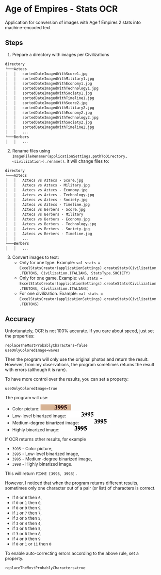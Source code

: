 # Age of Empires - Stats OCR
Application for conversion of images with Age f Empires 2 stats into machine-encoded text

## Steps
1. Prepare a directory with images per Civilizations
```
directory
└───Aztecs
│   │   sortedDateImagedWithScore1.jpg
│   │   sortedDateImagedWithMilitary1.jpg
│   │   sortedDateImagedWithEconomy1.jpg
│   │   sortedDateImagedWithTechnology1.jpg
│   │   sortedDateImagedWithSociety1.jpg
│   │   sortedDateImagedWithTimeline1.jpg
│   │   sortedDateImagedWithScore2.jpg
│   │   sortedDateImagedWithMilitary2.jpg
│   │   sortedDateImagedWithEconomy2.jpg
│   │   sortedDateImagedWithTechnology2.jpg
│   │   sortedDateImagedWithSociety2.jpg
│   │   sortedDateImagedWithTimeline2.jpg
│   │   ...
└───Berbers
│   │   ...
```
2. Rename files using `ImageFileRenamer(applicationSettings.pathToDirectory, <civilization>).rename()`. It will change files to:
```
directory
└───Aztecs
│   │   Aztecs vs Aztecs - Score.jpg
│   │   Aztecs vs Aztecs - Military.jpg
│   │   Aztecs vs Aztecs - Economy.jpg
│   │   Aztecs vs Aztecs - Technology.jpg
│   │   Aztecs vs Aztecs - Society.jpg
│   │   Aztecs vs Aztecs - Timeline.jpg
│   │   Aztecs vs Berbers - Score.jpg
│   │   Aztecs vs Berbers - Military
│   │   Aztecs vs Berbers - Economy.jpg
│   │   Aztecs vs Berbers - Technology.jpg
│   │   Aztecs vs Berbers - Society.jpg
│   │   Aztecs vs Berbers - Timeline.jpg
│   │   ...
└───Berbers
│   │   ...
```
3. Convert images to text:
   * Only for one type. Example: `val stats = ExcelStatsCreator(applicationSettings).createStats(Civilization.TEUTONS, Civilization.ITALIANS, StatsType.SOCIETY)`
   * Only for one game. Example: `val stats = ExcelStatsCreator(applicationSettings).createStats(Civilization.TEUTONS, Civilization.ITALIANS)`
   * For one civilization. Example: `val stats = ExcelStatsCreator(applicationSettings).createStats(Civilization.TEUTONS)`

## Accuracy
Unfortunately, OCR is not 100% accurate. If you care about speed, just set the properties:
```
replaceTheMostProbablyCharacters=false
useOnlyColoredImage=waves
```
Then the program will only use the original photos and return the result. However, from my observations, the program sometimes returns the result with errors (although it is rare).

To have more control over the results, you can set a property:
```
useOnlyColoredImage=true
```
The program will use: 
- Color picture: 
![](https://github.com/Patresss/Age-of-Empires---Stats-OCR/blob/master/examples/test%20Society%20PLAYER1%203%20-%20null.png)
- Low-level binarized image: 
![](https://github.com/Patresss/Age-of-Empires---Stats-OCR/blob/master/examples/test%20Society%20PLAYER1%203%20-%20115.png)
- Medium-degree binarized image: 
![](https://github.com/Patresss/Age-of-Empires---Stats-OCR/blob/master/examples/test%20Society%20PLAYER1%203%20-%20200.png)
- Highly binarized image: 
![](https://github.com/Patresss/Age-of-Empires---Stats-OCR/blob/master/examples/test%20Society%20PLAYER1%203%20-%20300.png)

If OCR returns other results, for example 
- `3995` - Color picture,
- `3995` - Low-level binarized image,
- `3995` - Medium-degree binarized image,
- `3998` - Highly binarized image.

This will return `FIXME [3995, 3998]` .

However, I noticed that when the program returns different results, sometimes only one character out of a pair (or list) of characters is correct.
* If `0` or `6` then `6`,
* if `0` or `1` then `0`,
* if `0` or `9` then `9`,
* if `1` or `7` then `7`,
* if `2` or `5` then `5`,
* if `3` or `4` then `4`,
* if `3` or `5` then `5`,
* if `3` or `8` then `8`,
* if `4` or `9` then `9`
* if `0` or `1` or `11` then `0`

To enable auto-correcting errors according to the above rule, set a property.
```
replaceTheMostProbablyCharacters=true
```
